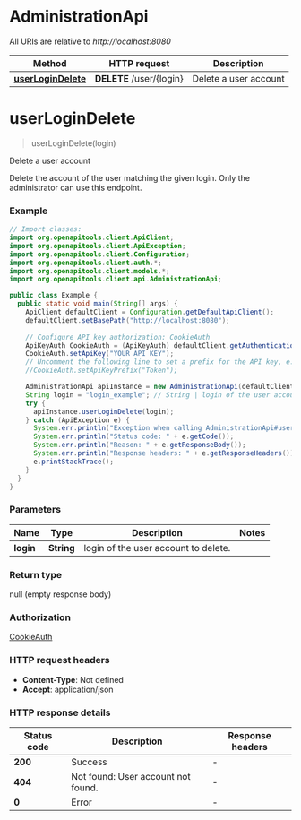 # AdministrationApi

All URIs are relative to *http://localhost:8080*

| Method | HTTP request | Description |
|------------- | ------------- | -------------|
| [**userLoginDelete**](AdministrationApi.md#userLoginDelete) | **DELETE** /user/{login} | Delete a user account |


<a id="userLoginDelete"></a>
# **userLoginDelete**
> userLoginDelete(login)

Delete a user account

Delete the account of the user matching the given login. Only the administrator can use this endpoint.

### Example
```java
// Import classes:
import org.openapitools.client.ApiClient;
import org.openapitools.client.ApiException;
import org.openapitools.client.Configuration;
import org.openapitools.client.auth.*;
import org.openapitools.client.models.*;
import org.openapitools.client.api.AdministrationApi;

public class Example {
  public static void main(String[] args) {
    ApiClient defaultClient = Configuration.getDefaultApiClient();
    defaultClient.setBasePath("http://localhost:8080");
    
    // Configure API key authorization: CookieAuth
    ApiKeyAuth CookieAuth = (ApiKeyAuth) defaultClient.getAuthentication("CookieAuth");
    CookieAuth.setApiKey("YOUR API KEY");
    // Uncomment the following line to set a prefix for the API key, e.g. "Token" (defaults to null)
    //CookieAuth.setApiKeyPrefix("Token");

    AdministrationApi apiInstance = new AdministrationApi(defaultClient);
    String login = "login_example"; // String | login of the user account to delete.
    try {
      apiInstance.userLoginDelete(login);
    } catch (ApiException e) {
      System.err.println("Exception when calling AdministrationApi#userLoginDelete");
      System.err.println("Status code: " + e.getCode());
      System.err.println("Reason: " + e.getResponseBody());
      System.err.println("Response headers: " + e.getResponseHeaders());
      e.printStackTrace();
    }
  }
}
```

### Parameters

| Name | Type | Description  | Notes |
|------------- | ------------- | ------------- | -------------|
| **login** | **String**| login of the user account to delete. | |

### Return type

null (empty response body)

### Authorization

[CookieAuth](../README.md#CookieAuth)

### HTTP request headers

 - **Content-Type**: Not defined
 - **Accept**: application/json

### HTTP response details
| Status code | Description | Response headers |
|-------------|-------------|------------------|
| **200** | Success |  -  |
| **404** | Not found: User account not found. |  -  |
| **0** | Error |  -  |

